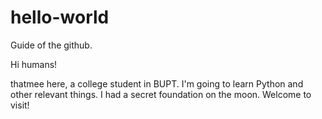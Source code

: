 # hello-world
Guide of the github.

Hi humans!

thatmee here, a college student in BUPT. I'm going to learn Python and other relevant things. 
I had a secret foundation on the moon. Welcome to visit!

